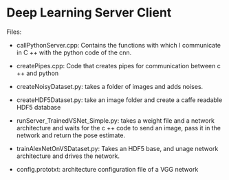 # Deep Learning Server Client

Files:
- callPythonServer.cpp: Contains the functions with which I communicate in C ++ with the python code of the cnn.

- createPipes.cpp: Code that creates pipes for communication between c ++ and python

- createNoisyDataset.py: takes a folder of images and adds noises.

- createHDF5Dataset.py: take an image folder and create a caffe readable HDF5 database

- runServer_TrainedVSNet_Simple.py: takes a weight file and a network architecture and waits for the c ++ code to send an image, pass it in the network and return the pose estimate.

- trainAlexNetOnVSDataset.py: Takes an HDF5 base, and unage network architecture and drives the network.

- config.prototxt: architecture configuration file of a VGG network
